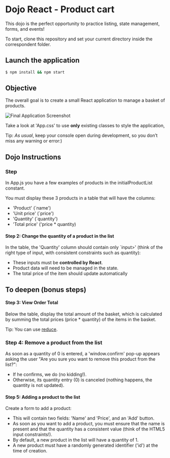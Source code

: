 # Dojo React - Product cart

This dojo is the perfect opportunity to practice listing, state management, forms, and events!

To start, clone this repository and set your current directory inside the correspondent folder.

## Launch the application

```sh
$ npm install && npm start
```

## Objective

The overall goal is to create a small React application to manage a basket of products.

![Final Application Screenshot](https://i.imgur.com/TRUaDKk.png)

Take a look at 'App.css' to use **only** existing classes to style the  application,

Tip: *As usual*, keep your console open during development, so you don’t miss any warning or error:)

## Dojo Instructions

### Step

In App.js you have a few examples of products in the initialProductList constant.

You must display these 3 products in a table that will have the columns:
- 'Product' (`name')
- 'Unit price' (`price')
- 'Quantity' (`quantity')
- 'Total price' ('price * quantity)

#### Step 2: Change the quantity of a product in the list

In the table, the 'Quantity' column should contain only `input>' (think of the right type of input, with consistent constraints such as quantity):
- These inputs must be **controlled by React**.
- Product data will need to be managed in the state.
- The total price of the item should update automatically

## To deepen (bonus steps)

#### Step 3: View Order Total

Below the table, display the total amount of the basket, which is calculated by summing the total prices (price * quantity) of the items in the basket.

Tip: You can use [reduce](https://developer.mozilla.org/en-US/docs/Web/JavaScript/Reference/Global_Objects/Array/reduce).

### Step 4: Remove a product from the list

As soon as a quantity of 0 is entered, a 'window.confirm' pop-up appears asking the user "Are you sure you want to remove this product from the list?":
- If he confirms, we do (no kidding!).
- Otherwise, its quantity entry (0) is canceled (nothing happens, the quantity is not updated).

#### Step 5: Adding a product to the list

Create a form to add a product:
- This will contain two fields: 'Name' and 'Price', and an 'Add' button.
- As soon as you want to add a product, you must ensure that the name is present and that the quantity has a consistent value (think of the HTML5 input constraints!).
- By default, a new product in the list will have a quantity of 1.
- A new product must have a randomly generated identifier ('id') at the time of creation.